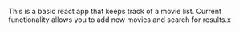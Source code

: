 This is a basic react app that keeps track of a movie list.  Current functionality allows you to add new movies and search for results.x
